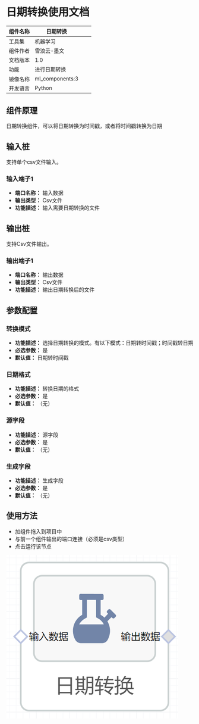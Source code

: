 # 日期转换使用文档
| 组件名称 |日期转换|  |  |
| --- | --- | --- | --- |
| 工具集 | 机器学习 |  |  |
| 组件作者 | 雪浪云-墨文 |  |  |
| 文档版本 | 1.0 |  |  |
| 功能 |进行日期转换 |  |  |
| 镜像名称 | ml_components:3 |  |  |
| 开发语言 | Python |  |  |

## 组件原理
日期转换组件，可以将日期转换为时间戳，或者将时间戳转换为日期
## 输入桩
支持单个csv文件输入。
### 输入端子1

- **端口名称：** 输入数据
- **输出类型：** Csv文件
- **功能描述：** 输入需要日期转换的文件

## 输出桩
支持Csv文件输出。
### 输出端子1

- **端口名称：** 输出数据
- **输出类型：** Csv文件
- **功能描述：** 输出日期转换后的文件

## 参数配置
### 转换模式

- **功能描述：** 选择日期转换的模式。有以下模式：日期转时间戳；时间戳转日期
- **必选参数：** 是
- **默认值：** 日期转时间戳
### 日期格式

- **功能描述：** 转换日期的格式
- **必选参数：** 是
- **默认值：** （无）
### 源字段

- **功能描述：** 源字段
- **必选参数：** 是
- **默认值：** （无）
### 生成字段

- **功能描述：** 生成字段
- **必选参数：** 是
- **默认值：** （无）

## 使用方法
- 加组件拖入到项目中
- 与前一个组件输出的端口连接（必须是csv类型）
- 点击运行该节点


![](./img/日期转换.png)
